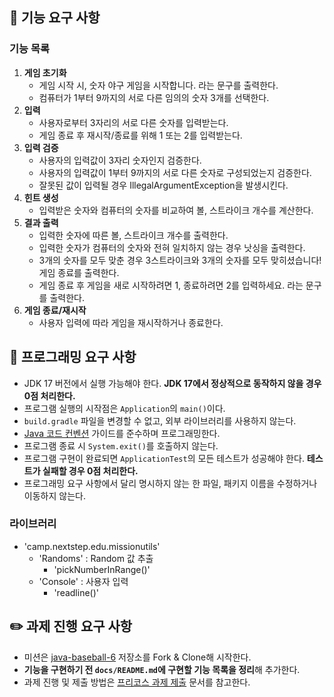 ## 🚀 기능 요구 사항

### 기능 목록

1. **게임 초기화**
    - 게임 시작 시, 숫자 야구 게임을 시작합니다. 라는 문구를 출력한다.
    - 컴퓨터가 1부터 9까지의 서로 다른 임의의 숫자 3개를 선택한다.
2. **입력**
    - 사용자로부터 3자리의 서로 다른 숫자를 입력받는다.
    - 게임 종료 후 재시작/종료를 위해 1 또는 2를 입력받는다.
3. **입력 검증**
    - 사용자의 입력값이 3자리 숫자인지 검증한다.
    - 사용자의 입력값이 1부터 9까지의 서로 다른 숫자로 구성되었는지 검증한다.
    - 잘못된 값이 입력될 경우 IllegalArgumentException을 발생시킨다.
4. **힌트 생성**
    - 입력받은 숫자와 컴퓨터의 숫자를 비교하여 볼, 스트라이크 개수를 계산한다.
5. **결과 출력**
    - 입력한 숫자에 따른 볼, 스트라이크 개수를 출력한다.
    - 입력한 숫자가 컴퓨터의 숫자와 전혀 일치하지 않는 경우 낫싱을 출력한다.
    - 3개의 숫자를 모두 맞춘 경우 3스트라이크와 3개의 숫자를 모두 맞히셨습니다! 게임 종료를 출력한다.
    - 게임 종료 후 게임을 새로 시작하려면 1, 종료하려면 2를 입력하세요. 라는 문구를 출력한다.
6. **게임 종료/재시작**
    - 사용자 입력에 따라 게임을 재시작하거나 종료한다.

## 🎯 프로그래밍 요구 사항

- JDK 17 버전에서 실행 가능해야 한다. **JDK 17에서 정상적으로 동작하지 않을 경우 0점 처리한다.**
- 프로그램 실행의 시작점은 `Application`의 `main()`이다.
- `build.gradle` 파일을 변경할 수 없고, 외부 라이브러리를 사용하지 않는다.
- [Java 코드 컨벤션](https://github.com/woowacourse/woowacourse-docs/tree/master/styleguide/java) 가이드를
  준수하며 프로그래밍한다.
- 프로그램 종료 시 `System.exit()`를 호출하지 않는다.
- 프로그램 구현이 완료되면 `ApplicationTest`의 모든 테스트가 성공해야 한다. **테스트가 실패할 경우 0점 처리한다.**
- 프로그래밍 요구 사항에서 달리 명시하지 않는 한 파일, 패키지 이름을 수정하거나 이동하지 않는다.

### 라이브러리

- 'camp.nextstep.edu.missionutils'
    - 'Randoms' : Random 값 추출
        - 'pickNumberInRange()'
    - 'Console' : 사용자 입력
        - 'readline()'

## ✏️ 과제 진행 요구 사항

- 미션은 [java-baseball-6](https://github.com/woowacourse-precourse/java-baseball-6) 저장소를 Fork & Clone해
  시작한다.
- **기능을 구현하기 전 `docs/README.md`에 구현할 기능 목록을 정리**해 추가한다.
- 과제 진행 및 제출 방법은 [프리코스 과제 제출](https://github.com/woowacourse/woowacourse-docs/tree/master/precourse)
  문서를 참고한다.
